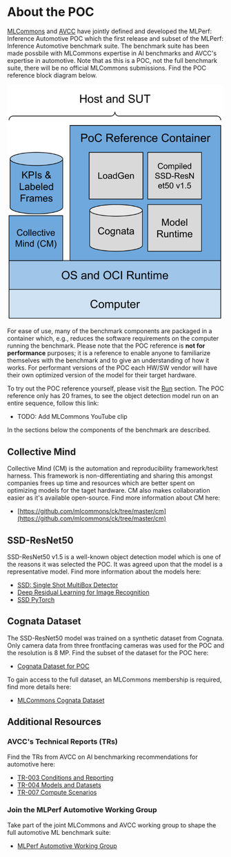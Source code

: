 # About the POC 

[MLCommons](https://mlcommons.org/) and [AVCC](https://avcc.org/) have jointly defined and developed the MLPerf: Inference Automotive POC which the first release and subset of the MLPerf: Inference Automotive benchmark suite. The benchmark suite has been made possbile with MLCommons expertise in AI benchmarks and AVCC's expertise in automotive. Note that as this is a POC, not the full benchmark suite, there will be no official MLCommons submissions. Find the POC reference block diagram below.

<img src="../img/ABTF-POC_Intended_Use_1_Graphics.svg" alt="POC" width="500">

For ease of use, many of the benchmark components are packaged in a container which, e.g., reduces the software requirements on the computer running the benchmark. Please note that the POC reference is **not for performance** purposes; it is a reference to enable anyone to familiarize themselves with the benchmark and to give an understanding of how it works. For performant versions of the POC each HW/SW vendor will have their own optimized version of the model for their target hardware.

To try out the POC reference yourself, please visit the [Run](/run/index.md) section. The POC reference only has 20 frames, to see the object detection model run on an entire sequence, follow this link:

* TODO: Add MLCommons YouTube clip

In the sections below the components of the benchmark are described.

## Collective Mind

Collective Mind (CM) is the automation and reproducibility framework/test harness. This framework is non-differentiating and sharing this amongst companies frees up time and resources which are better spent on optimizing models for the taget hardware. CM also makes collaboration easier as it's available open-source. Find more information about CM here:

* [https://github.com/mlcommons/ck/tree/master/cm](https://github.com/mlcommons/ck/tree/master/cm)

## SSD-ResNet50

SSD-ResNet50 v1.5 is a well-known object detection model which is one of the reasons it was selected the POC. It was agreed upon that the model is a representative model. Find more information about the models here:

* [SSD: Single Shot MultiBox Detector](https://arxiv.org/abs/1512.02325)
* [Deep Residual Learning for Image Recognition](https://arxiv.org/abs/1512.03385)
* [SSD PyTorch](https://github.com/uvipen/SSD-pytorch/tree/main)

## Cognata Dataset

The SSD-ResNet50 model was trained on a synthetic dataset from Cognata. Only camera data from three frontfacing cameras was used for the POC and the resolution is 8 MP. Find the subset of the dataset for the POC here:

* [Cognata Dataset for POC](https://drive.google.com/drive/folders/1FS-qLbzB5htgMnfry6z4gx8J_ZH_7MsJ?usp=drive_link)

To gain access to the full dataset, an MLCommons membership is required, find more details here:

* [MLCommons Cognata Dataset](https://mlcommons.org/datasets/cognata/)

## Additional Resources
### AVCC's Technical Reports (TRs)
Find the TRs from AVCC on AI benchmarking recommendations for automotive here:

* [TR-003 Conditions and Reporting](https://avcc.org/tr003/)
* [TR-004 Models and Datasets](https://avcc.org/tr004/)
* [TR-007 Compute Scenarios](https://avcc.org/tr007/)

### Join the MLPerf Automotive Working Group
Take part of the joint MLCommons and AVCC working group to shape the full automotive ML benchmark suite:

* [MLPerf Automotive Working Group](https://mlcommons.org/working-groups/benchmarks/automotive/)
